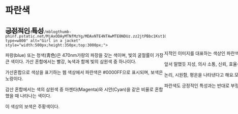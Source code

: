 
<html lang="en">
<head>
    <meta charset="UTF-8">
    <meta name="viewport" content="width=device-width, initial-scale=1.0">
    <title>Text Movement</title>
    <style>
        .moved-text {
            position: relative;
            left: 500px;
            top: 200px;
            margin-top: -170px; /* 제목과 .moved-text 사이의 간격을 조절합니다. */
        }        
         
h1 {
  color: rgb(38, 0, 255);
  font-family: courier;
  font-size: 450%;
}
h5 {
  color: rgb(38, 0, 255);
  font-family: courier;
  font-size: 260%;
}
h6 {
  color: rgb(38, 0, 255);
  font-family: courier;
  font-size: 260%;
}
.yes-text {
            position: relative;
            left: 1000px;
            top: -300px;
            margin-top: -170px; /* 제목과 .moved-text 사이의 간격을 조절합니다. */
        }        
        .no-text {
            position: relative;
            left: -200px;
            top: -300px;
            margin-top: -170px; /* 제목과 .moved-text 사이의 간격을 조절합니다. */
        }   
        .x-text {
            position: relative;
            left: -200px;
            top: -300px;
            margin-top: -170px; /* 제목과 .moved-text 사이의 간격을 조절합니다. */
        }        
        
</style>
</head>
<body>
    <h1>파란색</h1>
    <h2>긍정적인 특성</h2>
    <div class="moved-text">
        <p>지적인 이미지를 대표하는 색상인 파란색의 긍정적인 특성은</p>
    	<p>앞서 말했듯 지성, 의사 소통, 신뢰, 효율성, 평온, 의무,</p>
    	<p>논리, 시원함, 평온을 나타낸다고 해요.모든 색이 그렇듯</p>
    	<p>파란색도 긍정적인 특성과는 반대로 부정적인 특성도 있어요.</p>
    </div>    

    <img src="https://mblogthumb-phinf.pstatic.net/MjAxODAyMTNfMzYg/MDAxNTE4NTAwMTE0NDUz.zz2jtPBbc1Kst1Qa0AtcY4ASNA0jUpXYAjYmnZ5DFIIg.GKbTRwBnEgMWqlyrAWFfLcWY_PLxOjh_hzJfOrQGdGAg.JPEG.salletherapy/salle20180213_2.jpg?type=w800" alt="Girl in a jacket" style="width:500px;height:350px;top:3000px;">    
<p>파랑(blue) 또는 청색(靑色)은 470nm가량의 파장을 갖는 색이며, 빛의 굴절률이 가장 큰 색이다. 가산 혼합에서는 빨강, 녹색과 함께 빛의 삼원색 중 하나이다. </p>
<p>가산혼합으로 색상을 표기하는 웹 색상에서 파란색은 #0000FF으로 표시되며, 보색은 노랑이다. </p>
<p>감산 혼합에서는 색의 삼원색 중 마젠타(Magenta)와 시안(Cyan)을 같은 비율로 혼합했을 때 나타나는 색이다. </p>
<p>이 색상의 보색은 주황색이다.</p>
<div class="yes-text">
<h3>파란색 문화</h3>
<p>종류</p>
<hr>
    
<p>종교</p>
<p>유대교, 유대인을 상징하는 색이다. 하얀색과 더불어 파란색은 유대교 기도자들이 사용했던 어깨걸이를 구성했던 빛깔이었다.</p>
<hr>
    
<p>기업</p>
<p>삼성그룹, 현대자동차그룹, 한진그룹, SBS, TBC, KBC, UBC, TJB, JTV, 일진그룹 등등</p>

    <div class="no-text">
        <h5>Spring 2024</h5>
    </div>   
    <div class="x-text">     
        <h6>Edition</h6>
    </div>     


